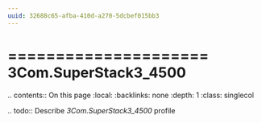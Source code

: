 ```yaml
---
uuid: 32688c65-afba-410d-a270-5dcbef015bb3
---
```



=====================
3Com.SuperStack3_4500
=====================

.. contents:: On this page
    :local:
    :backlinks: none
    :depth: 1
    :class: singlecol

.. todo::
    Describe *3Com.SuperStack3_4500* profile

